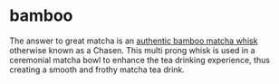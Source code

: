# bamboo
The answer to great matcha is an [authentic bamboo matcha whisk](https://bamboomatchawhisk.com/) otherwise known as a Chasen. This multi prong whisk is used in a ceremonial matcha bowl to enhance the tea drinking experience, thus creating a smooth and frothy matcha tea drink.
